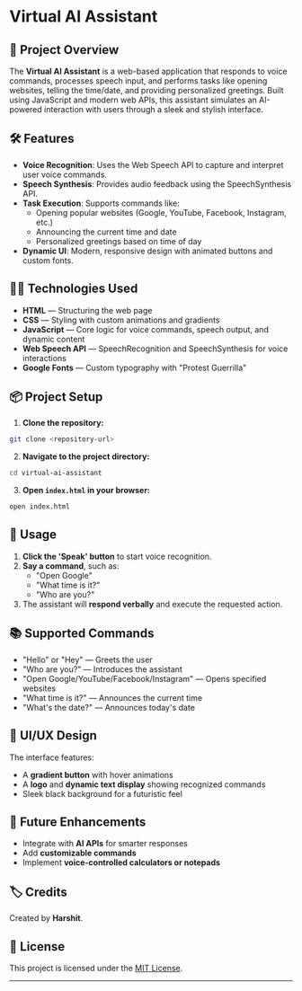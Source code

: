 # Virtual AI Assistant

## 🚀 Project Overview
The **Virtual AI Assistant** is a web-based application that responds to voice commands, processes speech input, and performs tasks like opening websites, telling the time/date, and providing personalized greetings. Built using JavaScript and modern web APIs, this assistant simulates an AI-powered interaction with users through a sleek and stylish interface.

## 🛠️ Features
- **Voice Recognition**: Uses the Web Speech API to capture and interpret user voice commands.
- **Speech Synthesis**: Provides audio feedback using the SpeechSynthesis API.
- **Task Execution**: Supports commands like:
  - Opening popular websites (Google, YouTube, Facebook, Instagram, etc.)
  - Announcing the current time and date
  - Personalized greetings based on time of day
- **Dynamic UI**: Modern, responsive design with animated buttons and custom fonts.

## 🧑‍💻 Technologies Used
- **HTML** — Structuring the web page
- **CSS** — Styling with custom animations and gradients
- **JavaScript** — Core logic for voice commands, speech output, and dynamic content
- **Web Speech API** — SpeechRecognition and SpeechSynthesis for voice interactions
- **Google Fonts** — Custom typography with "Protest Guerrilla"

## 📦 Project Setup
1. **Clone the repository:**
```bash
git clone <repository-url>
```
2. **Navigate to the project directory:**
```bash
cd virtual-ai-assistant
```
3. **Open `index.html` in your browser:**
```bash
open index.html
```

## 🏃 Usage
1. **Click the 'Speak' button** to start voice recognition.
2. **Say a command**, such as:
   - "Open Google"
   - "What time is it?"
   - "Who are you?"
3. The assistant will **respond verbally** and execute the requested action.

## 📚 Supported Commands
- "Hello" or "Hey" — Greets the user
- "Who are you?" — Introduces the assistant
- "Open Google/YouTube/Facebook/Instagram" — Opens specified websites
- "What time is it?" — Announces the current time
- "What's the date?" — Announces today's date

## 🎨 UI/UX Design
The interface features:
- A **gradient button** with hover animations
- A **logo** and **dynamic text display** showing recognized commands
- Sleek black background for a futuristic feel

## 🌟 Future Enhancements
- Integrate with **AI APIs** for smarter responses
- Add **customizable commands**
- Implement **voice-controlled calculators or notepads**

## 🏷️ Credits
Created by **Harshit**.

## 📄 License
This project is licensed under the [MIT License](LICENSE).

---
